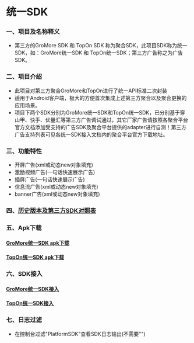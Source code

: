 # 统一SDK

### 一、项目及名称释义
* 第三方的GroMore SDK 和 TopOn SDK 称为聚合SDK，此项目SDK称为统一SDK，如：GroMore统一SDK 和 TopOn统一SDK；第三方广告称之为广告SDK。
### 二、项目介绍
* 此项目对第三方聚合GroMore和TopOn进行了统一API标准二次封装<br>
* 适用于Android客户端，极大的方便首次集成上述第三方聚合以及聚合更换的应用场景。<br>
* 项目下两个SDK分别为GroMore统一SDK和TopOn统一SDK，已分别基于穿山甲、快手、优量汇等第三方广告调试通过，其它厂家广告请按照各聚合平台官方文档添加受支持的广告SDK及聚合平台提供的adapter进行自测！第三方广告支持列表可见各统一SDK接入文档内的聚合平台官方下载地址。
### 三、功能特性
* 开屏广告(xml或动态new对象填充)
* 激励视频广告(一句话快速展示广告)
* 插屏广告(一句话快速展示广告)
* 信息流广告(xml或动态new对象填充)
* banner广告(xml或动态new对象填充)

### 四、[历史版本及第三方SDK对照表][1]
[1]:https://github.com/hty527/advert/wiki/版本更新 "历史版本及第三方SDK对照表"

### 五、Apk下载
#### [GroMore统一SDK apk下载][2]
[2]:https://github.com/hty527/advert/releases "GroMore统一SDK apk下载"

#### [TopOn统一SDK apk下载][3]
[3]:https://github.com/hty527/advert/releases "TopOn统一SDK apk下载"

### 六、SDK接入
#### [GroMore统一SDK接入][4]
[4]:https://github.com/hty527/advert/wiki/GroMore统一SDK "GroMore统一SDK接入"

#### [TopOn统一SDK接入][5]
[5]:https://github.com/hty527/advert/wiki/TopOn统一SDK "TopOn统一SDK接入"

### 七、日志过滤
* 在控制台过滤"PlatformSDK"查看SDK日志输出(不需要"")